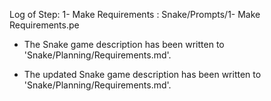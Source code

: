 Log of Step: 1- Make Requirements : Snake/Prompts/1- Make Requirements.pe


 - The Snake game description has been written to 'Snake/Planning/Requirements.md'.

 - The updated Snake game description has been written to 'Snake/Planning/Requirements.md'.